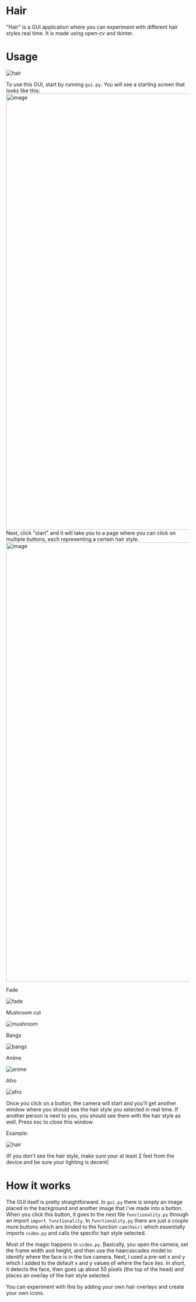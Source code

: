 # Hair
"Hair" is a GUI application where you can experiment with different hair styles real time. It is made using open-cv and tkinter. 

# Usage
![hair](https://user-images.githubusercontent.com/75190777/181997121-18657e6a-f8e2-4cc5-91ab-fedcfaf6cb51.gif)

To use this GUI, start by running `gui.py`. You will see a starting screen that looks like this:
<img width="1193" alt="image" src="https://user-images.githubusercontent.com/75190777/181996760-93bde417-2360-4a31-9b14-04cfe28cd3af.png">
Next, click "start" and it will take you to a page where you can click on multiple buttons, each representing a certain hair style.
<img width="1202" alt="image" src="https://user-images.githubusercontent.com/75190777/181996812-ef12fc9e-d5e3-476f-b82a-52ed310d224c.png">

Fade

![fade](https://user-images.githubusercontent.com/75190777/182006956-38ed40b1-d04f-437a-a206-153831f6c2be.png) 

Mushroom cut

![mushroom](https://user-images.githubusercontent.com/75190777/182006965-d1b43f23-fcd6-466d-aa79-fdca023e8f5c.png) 

Bangs

![bangs](https://user-images.githubusercontent.com/75190777/182006977-c503b23f-aac8-464e-98d8-22eb8b199c4a.png) 

Anime

![anime](https://user-images.githubusercontent.com/75190777/182006980-3fa9aa32-7a45-457c-b6ec-d9e044610cb3.png)

Afro

![afro](https://user-images.githubusercontent.com/75190777/182006949-b6471e26-72d2-4500-88c1-f16a896762e1.png)



Once you click on a button, the camera will start and you'll get another window where you should see the hair style you selected in real time. If another person is next to you, you should see them with the hair style as well. Press esc to close this window.

Example:

![hair](https://user-images.githubusercontent.com/75190777/181997121-18657e6a-f8e2-4cc5-91ab-fedcfaf6cb51.gif)

(If you don't see the hair style, make sure your at least 2 feet from the device and be sure your lighting is decent)

# How it works

The GUI itself is pretty straightforward. In `gui.py` there is simply an image placed in the background and another image that i've made into a button. When you click this button, it goes to the next file `functionality.py` through an import `import functionality`. In `functionality.py` there are just a couple more buttons which are binded to the function `cam(hair)` which essentially imports `video.py` and calls the specific hair style selected.

Most of the magic happens in `video.py`. 
Basically, you open the camera, set the frame width and height, and then use the haarcascades model to identify where the face is in the live camera. Next, I used a pre-set x and y which I added to the default x and y values of where the face lies. In short, it detects the face, then goes up about 50 pixels (the top of the head) and places an overlay of the hair style selected.

You can experiment with this by adding your own hair overlays and create your own icons.



